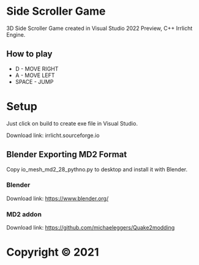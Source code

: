 # Side Scroller Game

3D Side Scroller Game created in Visual Studio 2022 Preview, C++ Irrlicht Engine.

## How to play

* D - MOVE RIGHT
* A - MOVE LEFT
* SPACE - JUMP

# Setup

Just click on build to create exe file in Visual Studio.

Download link: irrlicht.sourceforge.io

## Blender Exporting MD2 Format

Copy io_mesh_md2_28_pythno.py to desktop and install it with Blender.

### Blender

Download link: https://www.blender.org/

### MD2 addon

Download link: https://github.com/michaeleggers/Quake2modding

# Copyright © 2021
